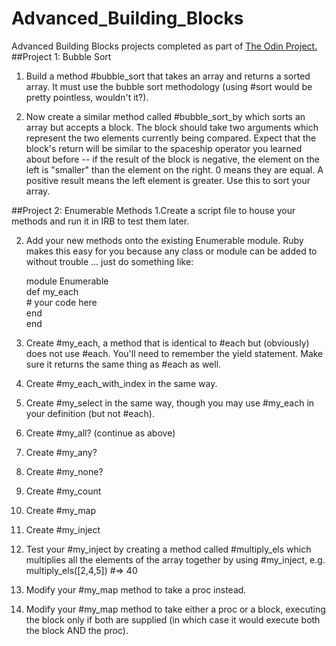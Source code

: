 # Advanced_Building_Blocks
Advanced Building Blocks projects completed as part of <a href="http://www.theodinproject.com/ruby-programming/advanced-building-blocks?ref=lc-pb">The Odin Project.</a>
##Project 1: Bubble Sort

1. Build a method #bubble_sort that takes an array and returns a sorted array. It must use the bubble sort methodology (using #sort would be pretty pointless, wouldn't it?).

2. Now create a similar method called #bubble_sort_by which sorts an array but accepts a block. The block should take two arguments which represent the two elements currently being compared. Expect that the block's return will be similar to the spaceship operator you learned about before -- if the result of the block is negative, the element on the left is "smaller" than the element on the right. 0 means they are equal. A positive result means the left element is greater. Use this to sort your array.

##Project 2: Enumerable Methods
1.Create a script file to house your methods and run it in IRB to test them later.

2. Add your new methods onto the existing Enumerable module. Ruby makes this easy for you because any class or module can be added to without trouble ... just do something like:
 
   module Enumerable<br />
      def my_each<br />
        # your code here<br />
      end<br />
    end<br />

3. Create #my_each, a method that is identical to #each but (obviously) does not use #each. You'll need to remember the yield statement. Make sure it returns the same thing as #each as well.

4. Create #my_each_with_index in the same way.

5. Create #my_select in the same way, though you may use #my_each in your definition (but not #each).

6. Create #my_all? (continue as above)

7. Create #my_any?

8. Create #my_none?

9. Create #my_count

10. Create #my_map

11. Create #my_inject

12. Test your #my_inject by creating a method called #multiply_els which multiplies all the elements of the array together by using #my_inject, e.g. multiply_els([2,4,5]) #=> 40

13. Modify your #my_map method to take a proc instead.

14. Modify your #my_map method to take either a proc or a block, executing the block only if both are supplied (in which case it would execute both the block AND the proc).


